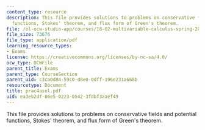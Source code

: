 ```yaml
---
content_type: resource
description: This file provides solutions to problems on conservative fields and potential
  functions, Stokes' theorem, and flux form of Green's theorem.
file: /ol-ocw-studio-app/courses/18-02-multivariable-calculus-spring-2006/ea3eb2df86e5022305423fdbf3aaef49_prac4asol.pdf
file_size: 73676
file_type: application/pdf
learning_resource_types:
- Exams
license: https://creativecommons.org/licenses/by-nc-sa/4.0/
ocw_type: OCWFile
parent_title: Exams
parent_type: CourseSection
parent_uid: c3ca0d84-59c0-d8e0-0dff-196e231a668b
resourcetype: Document
title: prac4asol.pdf
uid: ea3eb2df-86e5-0223-0542-3fdbf3aaef49
---
```

This file provides solutions to problems on conservative fields and potential functions, Stokes' theorem, and flux form of Green's theorem.